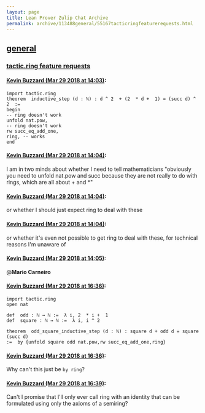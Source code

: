 ```yaml
---
layout: page
title: Lean Prover Zulip Chat Archive 
permalink: archive/113488general/55167tacticringfeaturerequests.html
---
```


## [general](index.html)
### [tactic.ring feature requests](55167tacticringfeaturerequests.html)

#### [Kevin Buzzard (Mar 29 2018 at 14:03)](https://leanprover.zulipchat.com/#narrow/stream/113488-general/topic/tactic.ring%20feature%20requests/near/124364059):
```
import tactic.ring
theorem  inductive_step (d : ℕ) : d ^ 2  + (2  * d +  1) = (succ d) ^ 2  :=
begin
-- ring doesn't work
unfold nat.pow,
-- ring doesn't work
rw succ_eq_add_one,
ring, -- works
end
```

#### [Kevin Buzzard (Mar 29 2018 at 14:04)](https://leanprover.zulipchat.com/#narrow/stream/113488-general/topic/tactic.ring%20feature%20requests/near/124364100):
I am in two minds about whether I need to tell mathematicians "obviously you need to unfold nat.pow and succ because they are not really to do with rings, which are all about + and *"

#### [Kevin Buzzard (Mar 29 2018 at 14:04)](https://leanprover.zulipchat.com/#narrow/stream/113488-general/topic/tactic.ring%20feature%20requests/near/124364102):
or whether I should just expect ring to deal with these

#### [Kevin Buzzard (Mar 29 2018 at 14:04)](https://leanprover.zulipchat.com/#narrow/stream/113488-general/topic/tactic.ring%20feature%20requests/near/124364104):
or whether it's even not possible to get ring to deal with these, for technical reasons I'm unaware of

#### [Kevin Buzzard (Mar 29 2018 at 14:05)](https://leanprover.zulipchat.com/#narrow/stream/113488-general/topic/tactic.ring%20feature%20requests/near/124364112):
@**Mario Carneiro**

#### [Kevin Buzzard (Mar 29 2018 at 16:36)](https://leanprover.zulipchat.com/#narrow/stream/113488-general/topic/tactic.ring%20feature%20requests/near/124368836):
```
import tactic.ring
open nat

def  odd : ℕ → ℕ :=  λ i, 2  * i +  1
def  square : ℕ → ℕ :=  λ i, i ^ 2

theorem  odd_square_inductive_step (d : ℕ) : square d + odd d = square (succ d)
:=  by {unfold square odd nat.pow,rw succ_eq_add_one,ring}
```

#### [Kevin Buzzard (Mar 29 2018 at 16:36)](https://leanprover.zulipchat.com/#narrow/stream/113488-general/topic/tactic.ring%20feature%20requests/near/124368842):
Why can't this just be `by ring`?

#### [Kevin Buzzard (Mar 29 2018 at 16:39)](https://leanprover.zulipchat.com/#narrow/stream/113488-general/topic/tactic.ring%20feature%20requests/near/124368920):
Can't I promise that I'll only ever call ring with an identity that can be formulated using only the axioms of a semiring?


